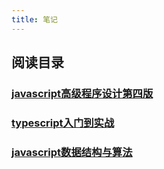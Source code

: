 ```yaml
---
title: 笔记
---
```

## 阅读目录

### [javascript高级程序设计第四版](./professionalJavascript4)
### [typescript入门到实战](./typescriptEntry)
### [javascript数据结构与算法](./jsDSA)